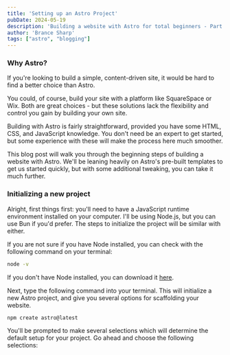```yaml
---
title: 'Setting up an Astro Project'
pubDate: 2024-05-19
description: 'Building a website with Astro for total beginners - Part 1'
author: 'Brance Sharp'
tags: ["astro", "blogging"]
---
```


### Why Astro?
If you're looking to build a simple, content-driven site, it would be hard to find a better choice than Astro.

You could, of course, build your site with a platform like SquareSpace or Wix. Both are great choices - but these solutions lack the
flexibility and control you gain by building your own site. 

Building with Astro is fairly straightforward, provided you have some HTML, CSS, and JavaScript knowledge. You don't need be an expert
to get started, but some experience with these will make the process here much smoother. 

This blog post will walk you through the beginning steps of building a website with Astro. We'll be leaning heavily on Astro's
pre-built templates to get us started quickly, but with some additional tweaking, you can take it much further.

### Initializing a new project
Alright, first things first: you'll need to have a JavaScript runtime environment installed on your computer. I'll be using Node.js,
but you can use Bun if you'd prefer. The steps to initialize the project will be similar with either.

If you are not sure if you have Node installed, you can check with the following command on your terminal:

```bash
node -v
```

If you don't have Node installed, you can download it [here](https://nodejs.org/en).

Next, type the following command into your terminal. This will initialize a new Astro project, and give you several options for scaffolding
your website.

```bash
npm create astro@latest
```

You'll be prompted to make several selections which will determine the default setup for your project. Go ahead and choose 
the following selections: